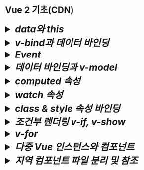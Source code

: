 # Vue 2 기초(CDN)

<details>
  <summary style="font-size:30px; font-weight:bold; font-style:italic;">
    data와 this
  </summary>
  
  Vue 인스턴스에서 data 속성에 정의된 State(상태)는 Vue 인스턴스의 프로퍼티로 등록된다.  
  this는 해당 Vue 인스턴스를 가리키며, 인스턴스의 모든 속성 및 메서드에 접근할 수 있다.  
  - Vue는 내부적으로 data 속성에 정의된 모든 상태를 Vue 인스턴스의 프로퍼티로 프로토타입 체인을 통해 연결한다.  
  Vue 인스턴스가 생성될 떄, data에 정의된 속성들을 Object.defineProperty 메소드로 getter와 setter을 설정하고,  
  이를 Vue 인스턴스의 프로퍼티로 바인딩한다.  
  - 즉 data 속성은 Vue 인스턴스의 직접적인 속성이 되며, this를 통해 접근할 수 있다.

  ```js
  new Vue ({
    data: {
      msg: 'Hello Vue!',
    },
    methods: {
      callMsg() {
        console.log(this.msg);
      }
    }
  })
  ```
  this.msg 는 Vue 인스턴스의 msg 속성에 접근하는 방식이다.  
  Vue는 msg를 this를 통해 접근할 수 있도록 Vue 인스턴스의 프로퍼티로 바인딩 해 둔다.  

  - 명확한 인스턴스 참조  
  javascript 객체 지향 모델에서 this는 객체의 맥락(context)를 나타낸다.  
  Vue 컴포넌트는 Vue 인스턴스의 상태, 메소드, 속성 등을 하나의 객체로 관리하므로, this를 통해 그 객체의 속성에 접근하는 것이 자연스럽다.  
  - Vue의 일관성  
  data, methods, computed, watch 등 모든 옵션들이 Vue 인스턴스의 프로퍼티로 바인딩되므로, this를 통해 접근하게 하여 일관된 API 설계를 제공한다.

  <br>

<details>
  <summary style="font-size:20px; font-weight: bold;">
    <code>Context(문맥, 맥락) 이란?</code>
  </summary>

  Javscript에서 Context란 함수나 메소드가 호출될 때 그 안에서 this가 어떤 객체를 가리키는지를 결정하는 개념이다.  
  this는 현재 실행중인 함수가 "어떤 객체에 속해 있는지", 또는 그 함수가 호출된 방식에 따라 달라진다.

  1. 전역 컨텍스트에서 this  
    전역 범우에서 this는 전역 객체를 가리킨다.  
    브라우저 환경에서는 window 객체가 전역 객체이다.
      ```js
      console.log(this) // 전역에서 실행, 브라우저에서는 'window' 객체 출력
      ```

  2. 객체 메소드에서의 this  
      객체 메소드에서 this는 그 메소드가 속한 객체를 가리킨다.
      ```js
      const person = {
        name: 'YooHyeok',
        greet() {
          console.log(this.name); // 'this'는 person 객체를 가리킨다.
        }
      }
      person.greet(); // "YooHyeok" 출력
      ```
      위 코드에서 this는 person 객체의 맥락을 가리키며, person 객체의 속성인 name에 접근한다.

  3. **함수에서의 this  
    함수 내에서 this는 호출 방법에 따라 달라진다.  
    기본적으로 함수는 전역 컨텍스트에서 호출되며, this는 전역 객체를 가리킨다.
      ```js
      function func() {
        console.log(this); //전역 객체를 가리킨다. (브라우저에서는 `window`)
      }
      func(); // 전역에서 호출, 전역 객체 출력
      ```
  4. call이나 apply로 맥락을 명시적으로 설정  
    call()이나 apply() 메소드를 사용하면 함수를 호출할 때 this를 특정 객체로 지정할 수 있다.  
      ```js
      function greet() {
        console.log(this.name)
      }
      const person = {
        name: 'Bob'
      };

      greet.call(person) // `this`를 `person` 객체로 설정, "BOb" 출력
      ```
      초기 선언시점에서 greet 함수는 전역에 정의되어 있지만, call()을 사용해 this를 person 객체로 지정하였다.  
      따라서 greet 함수 내에서 this.name은 person을 참조하게 된다.  
  5. 생성자 함수에서의 this  
    생성자 함수에서는 this가 새로 생성된 객체를 기리킨다.  
      ```js
      function Person(name) {
        this.name = name;
      }

      const alice = new Person('Alice');
      console.log(alice.name); // "Alice" 출력
      ```
      this는 Person을 가리킨다.
</details>

  ## 템플릿에서 this를 생략하는 이유
  Vue 템플릿에서 this를 생략할 수 있는 이유는 Vue의 템플릿 컴파일러가 이를 자동으로 처리하기 떄문이다.  
  - Vue 템플릿은 렌더링 단계에서 Javascript 함수로 컴파일 된다.  
  이 함수가 생성될 때, Vue는 data, methods, computed 등 인스턴스의 모든 속성을 템플릿의 렌더링 컨텍스트로 포함시킨다.  
  - 컴파일 된 템플릿 내부에서 모든 속성은 자동으로 Vue 인스턴스에서 바인딩된 상태를 참조하도록 변환되기 때문에, 템플릿에서는 this를 명시적으로 사용할 필요가 없다.  
  Vue는 자동으로 각 속성이 this(Vue 인스턴스)를 가리키도록 설정해 준다.

  ```vue
  <template>
    <div>{{ msg }}</div>
  </template>
  ```

  msg는 사실상 this.msg를 가리키지만, 템플릿에서는 이를 생략할 수 있다.

  - 가독성  
  템플릿에서 this를 생략함으로써 코드가 더 간결하고 직관적이게 된다.  
  템플릿은 주로 UI 요소를 표현하기 위한 것이므로, this를 반복하는 것은 불필요한 중복으로 간주될 수 있습니다.
  - 자동 컴파일  
  Vue는 템플릿을 Javascript로 컴파일 할 때, 내부적으로 this를 자동으로 ㅊ마조하게 설정하므로, 개발자가 직접 this를 추가할 필요가 없다.  
  이로 인해 템플릿에서의 코드가 더 깔끔해 진다.

  ### 내부적으로 변환된 렌더 함수 예시
  Vue 템플릿은 내부적으로 아래와 같은 렌더 함수로 변환된다.
  ```js
  render(h) {
    return h('div', this.msg);
  }
  ```
  템플릿에서 {{ msg }} 라고 작성하면, Vue는 컴파일 단계에서 자동으로 this.msg로 변환하여 렌더링 하는 함수로 변환한다.

  #### 정리
  - this로 접근하는 원리  
  Vue 인스턴스가 생성될 때 data 속성은 인스턴스의 프로퍼티로 등록되며, this를 통해 인스턴스의 상태에 접근할 수 있게 된다.
  - 템플릿에서 this 생략  
  Vue 템플릿 컴파일러가 자동으로 this를 처리하기 때문에 템플릿에서 this를 명시하지 않아도 Vue 인스턴스의 속성에 접근할 수 있다.  
  이는 가독성을 높이고 코드를 간결하게 만들기 위한 설계이다.
</details>
<details>
  <summary style="font-size:30px; font-weight:bold; font-style:italic;">
    v-bind과 데이터 바인딩
  </summary>

  Dom element 속성에 값을 바인딩 시켜준다.  
  `v-bind:속성=값` 혹은 축약형인 `:속성=값` 형태로 사용한다.  

  a 태그로 예시 코드를 작성한다.  
  ```html
  <body>
    <div id="app">
      <a v-bind:href="link"> {{ title }} </a>
      <a :href="link"> {{ title }} </a> <!-- 축약형 -->
    </div>
    <script>
      new Vue({
        el: '#app',
        data:{
          title: '유혁스쿨 티스토리 블로그',
          link: 'https://u-it.tistory.com',        
        },
      })
    </script>
  </body>
  ```
  <a href="https://u-it.tistory.com" >유혁스쿨 티스토리 블로그</a>

  ## Method 바인딩
  return 형태의 메소드 바인딩도 가능하다.
  ```html
  <body>
    <div id="app">
      <a :href="getYooHyeokSchoolLink('u-it')"> {{ title }} </a> <!-- 축약형 -->
    </div>
    <script>
      new Vue({
        el: '#app',
        data:{
          value: '유혁스쿨 티스토리 블로그',
          linkPrefix: 'https://',        
          linkSuffix: '.tistory.com',        
        },
        methods: {
            getYooHyeokSchoolLink(key) {
              return this.linkPrefix + key + this.linkSuffix;
            }
          }
      })
    </script>
  </body>
  ```

  ## Object 바인딩 (Attributes, Props)

  v-bind를 통해 Attribute 혹은 Props에 Object 형태로 바인딩이 가능하다.  
  *단, 축약형은 적용되지 않는다. (콘솔 Error 발생)*

  - ### Attributes
    ```html
    <!-- 생략 -->
    <body>
      <div id="app">
        <input v-bind="inputAttr">
      </div>
      <script>
        new Vue({
          el: '#app',
          data: {
            inputAttr: {
              type: 'number',
              value: '33',
            }
          },
        })
      </script>
    </body>
    ```

    브라우저 출력 결과 : `<input type="number" value="33">`

    이는 리액트에서도 spread attributes 문법을 통해 동일하게 적용된다.
    ```jsx
    import { useState } from 'react';

    function app() {
      const [inputAttr, setInputAttr] = useState({ type: 'number', value: '33' }) 
      return (
        <input {...inputAttr}>
      )
    }
    ```

  - ### Props
    Object 바인딩의 경우 커스텀 컴포넌트에 Props로 넘길수도 있다.  
    특징은, 부모 컴포넌트에서 v-bind 적용시 속성명을 입력하지 않을 경우 해당 Object의 각 property가  
    개별적으로 props로 넘어간다.

    ```html
    <body>
      <div id="app">
        <ExComponent v-bind="propsInputAttrProps">
      </div>
      <script>
        new Vue({
          el: '#app',
          data:{
            propsInputAttrProps: {
              type: 'number',
              value: '33',
            }
          },
        })
      </script>
    </body>
    ```

    ```js
    const html = String.raw; // 템플릿 구문강조 - Vue VSCode Snippets 플러그인 설치 후 사용

    Vue.component('ex-component', {
      template: html`
        <input v-bind:type="type" bind:value="value">{{ message }}</input>
      `,
      name: "ExComponent"
      props: {
        type: String,
        value: Number
      },
    });
    ```
    
    
    *주의할 점은 속성명과 props변수명이 일치한다고 하더라도 v-bind로 적용할때 속성명을 꼭 입력해줘야 한다.*  

    이는 리액트에서도 spread attributes 문법을 통해 동일하게 적용된다.
    ```jsx
    import { useState } from 'react';

    function app() {
      const [propsInputAttrProps, setPropsInputAttrProps] = useState({ type: 'number', value: '33' }) 
      return (
        <ExComponent {...propsInputAttrProps}>
      )
    }
    ```
    ```jsx
    function ExComponent({type, value}) {
      return (
        <input type={type} value={value}>
      )
    }
    ```
</details>


<details>
  <summary style="font-size:30px; font-weight:bold; font-style:italic;">
    Event

  </summary>

  `v-on:이벤트="메소드"` 혹은 `@이벤트="메소드` 와 같은 형태로 이벤트에 메소드를 바인딩 시켜 호출한다.


  주의할 점으로는 템플릿에서는 전역객체에 접근할 수 없다.
  예를들어 `window.alert()`, `window.confirm`, `console.log` 등이 있다.
  Vue의 템플릿 컴파일 과정에서 템플릿 내의 모든 표현식이 컴포넌트 인스턴스의 컨텍스트 내에서 평가된다.  
  (react와는 다르게 익명함수를 먼저 선언하고도, 전역객체에 접근할 수 없다.)  
  따라서, methods에 함수를 정의한 뒤 해당 함수를 통해 호출하도록 코드를 작성해야 한다.  

  ```html
  <body>
    <div id="app">
      <button type="alert">Alert!</button>
    </div>
    <script>
      new Vue({
        el: '#app',
        methods: {
          alert(msg) {
            alert(msg);
          },
        },
      })
    </script>
  </body>
  ```
</details>

<details>
  <summary style="font-size:30px; font-weight:bold; font-style:italic;">
    데이터 바인딩과 v-model
  </summary>
  
  # 단방향
  JavaScript → HTML 한 방향으로만 데이터를 동기화 하는 것을 의미한다.  
  value와 event를 함께 바인딩한다.  
  keyup 혹은 change 등의 이벤트 함수를 통해 target value에 접근하여 value에 바인딩한 변수를 초기화한다.  
  ```html
  <body>
    <div id="app">
      <input type="text" :value="onewWayBinding" v-on:keyup="updateText"> <br>
      {{ onewWayBinding }} <br>
    </div>
    <script>
      new Vue({
        el: '#app',
        data: {
          onewWayBinding: 'text',
        },
        methods: {
          updateText(e) {
            this.onewWayBinding = e.target.value
          },
        },
      })
    </script>
  </body>
  ```
  
  # 양방향
  JavaScript ↔ HTML 양쪽 방향으로 데이터를 동기화 하는 것을 의미한다.  
  JavaScript ↔ HTML 사이 ViewModel을 통해 하나로 묶여 바인딩 됨으로써, 둘 중 하나만 변경되어도 함께 변경된다.  
  단방향 에서 event와 같은 js 코드가 필요없이 ViewModel로 사용될 state 변수 하나만 사용한다.
  v-model 속성을 사용한다.  
  `v-model=state변수명`
  ```html
  <body>
    <div id="app">
      <input type="text" v-model="twowWayBinding"> <br>
      {{ twowWayBinding }} <br>
    </div>
    <script>
      new Vue({
        el: '#app',
        data: {
          twowWayBinding: 'text',
        },
      })
    </script>
  </body>
  ```
</details>
<details>
  <summary style="font-size:30px; font-weight:bold; font-style:italic;">
    computed 속성
  </summary>

  ```html
  <div>
    {{ number+1 }}
  </div>
  ```
  템플릿 내에 표현식을 넣으면 편리하다.  
  ```html
  <div>
    {{ message.split("").reverse().join('') }}
  </div>
  ```
  그러나 위와 같이 너무 많은 연산을 템플릿 내에서 하게 된다면 코드가 비대해지고 유지보수 하기 어려움이 있다.
  이때 computed 속성을 사용한다.  

  - computed 예제  
    computed 속성에 함수를 선언하고, state에 접근하여 데이터를 가공한 뒤 가공한 데이터를 반환한다.  
    이때, 함수명은 template에서 변수명으로 사용할 수 있게 된다.
    **주의할 점은 computed속성에 선언한 함수는 함수로서 호출할 수 없고 변수로써 사용한다.**
    ```html
    <body>
      <div id="app">
        {{ convertMsg }}
      </div>
      <script>
        new Vue({
          el: '#app',
          data: {
            computedMsg: 'Hello',
          },
          computed: {
            convertMsg() {
              return this.computedMsg.split("").reverse().join('')
            },
          },
        })
      </script>
    </body>
    ```
    Vue 인스턴스가 처음 생성될 때, mount 전 data속성이 정의된 computed속성이 정의된다. 또한, state의 변경을 감지한다. (state값이 변경되면 작동됨.)

    커스텀으로 getter와 setter를 제공하지만, 예제에서는 이를 하나의 메소드로 적용하였다.
    ```js
    export default {
      computed: {
        convertMsg: {
          get() {
            console.log("get")
            return this.computedMsg
          },
          set(value) {
            console.log("set : ", value)
            this.computedMsg = value.split("").reverse().join('')
          },
        }
      },
      methods: {
        convertMsgF(newValue) {
          return this.convertMsg = newValue
        },
      }
    }
    ```
    computed의 convertMsg의 변경이 감지되면 convertMsg의 convertMsg를 value로 받아온 뒤 state에 초기화 한다.
    즉, 특정 블록 내에서 computed속성에 정의한 변수(property)를 초기화 하는 로직이 작동 해야만 커스텀 set get 방식을 적용할 수 있게 된다.

    또한 computed를 통해 한번 계산된 데이터는 캐싱이라는 기능으로 가져다가 사용할 수 있으며,
    이로 인해 반복적인 함수 호출과 계산을 줄여준다

    ```html
    <body>
      <div id="app">
        {{ convertMsg() }}
        {{ convertMsg() }}
        {{ convertMsg() }}
        {{ convertMsg() }}
      </div>
      <script>
        new Vue({
          el: '#app',
          data: {
            computedMsg: 'Hello',
          },
          methods: {
            convertMsg() {
              return this.computedMsg.split("").reverse().join('')
            },
          },
        })
      </script>
    </body>
    ```
    위와 같이 메소드를 여러번 호출한다면, 호출할 때 마다 반환한다.

    ```html
    <body>
      <div id="app">
        {{ convertMsg }}
        {{ convertMsg }}
        {{ convertMsg }}
        {{ convertMsg }}
      </div>
      <script>
        new Vue({
          el: '#app',
          data: {
            computedMsg: 'Hello',
          },
          computed: {
            convertMsg() {
              return this.computedMsg.split("").reverse().join('')
            },
          },
        })
      </script>
    </body>
    ```
    그러나 computed는 접근한 data 변수가 변경되지 않는 이상 한번 연산된 결과값이 캐싱되어 출력된다.

</details>
<details>
  <summary style="font-size:30px; font-weight:bold; font-style:italic;">
    watch 속성
  </summary>

  관찰할 state를 등록한 뒤, 등록 된 state 상태가 변경되면 동작한다.  
  ```html
  <body>
    <div id="app">
      {{ convertMsg }} <br> <!-- 우로헬 -->
      oldVal : {{ oldVal}} <br> <!-- Hello -->
      newVal : {{ newVal}} <!-- 헬로우 -->
    </div>
    <script>
    new Vue({
      el: '#app',
      data: {
        newVal: '',
        oldVal: '',
        computedMsg: 'Hello'
      },
      watch: {
        computedMsg(newVal, oldVal) { // computed의 converMsg을 통해 수정함.
          this.newVal = newVal
          this.oldVal = oldVal
        }
      },
      computed: {
        convertMsg(e) {
          this.computedMsg = "헬로우" // 여기서 watch 대상을 수정함.
          return this.computedMsg.split("").reverse().join('')
        },
      },
    })
    </script>
  </body>
  ```

</details>
<details>
  <summary style="font-size:30px; font-weight:bold; font-style:italic;">
    class & style 속성 바인딩
  </summary>

  Object, Array 형태로 바인딩이 가능하며, 여러 형태의 조건부 바인딩을 지원한다. 
  
  # class 속성

  - #### Array 
    기본 형태는 여러개의 클래스를 배열 요소로 나열할 수 있다.  
    컴포넌트 내에서 따로 state로 관리할 수 있다는 장점이 있다.
    ```html
    <style>
      .red {color: red;}
      .font-bold {font-weight: bold;}
    </style>
    <body>
      <div id="app">
        <div 
          :class="['red', 'font-bold']"
        >
          Hello
        </div>
      </div>
      <script>
        new Vue({
          el: '#app',          
        })
      </script>
    </body>
    ```
    ```html
    <style>
      .red {color: red;}
      .font-bold {font-weight: bold;}
    </style>
    <body>
      <div id="app">
        <div 
          :class="clazz"
        >
          Hello
        </div>
      </div>
      <script>
        new Vue({
          el: '#app',
          data : {
            clazz: ['red', 'font-bold']
          }          
        })
      </script>
    </body>
    ```


  ## 조건부 바인딩

    - #### Object 
      ```html
      <style>
        .red {color: red;}
        .font-bold {font-weight: bold;}
      </style>
      <body>
        <div id="app">
          <div :class="{ red: isRed,
            'font-bold': isBold
          }">
            Hello
          </div>
        </div>
        <script>
          new Vue({
            el: '#app',
            data: {
              isRed: false,
              isBold: false,
            },
          })
        </script>
      </body>
      ```

  - #### Array 
    배열의 경우 3항 연산자 형태로 조건부 바인딩을 한다.
    ```html
    <style>
      .red {color: red;}
      .font-bold {font-weight: bold;}
    </style>
    <body>
      <div id="app">
        <div 
          :class="[ 
            isRed ? 'red' : '',
            isBold ? 'font-bold': ''
          ]"
          :class="[ 
            isRed && 'red',
            isBold && 'font-bold'
          ]"
        >
          Hello
        </div>
      </div>
      <script>
        new Vue({
          el: '#app',
          data: {
            isRed: false,
            isBold: false,
          },
        })
      </script>
    </body>
    ```

    && 혹은 || 연산을 통해 조건부 바인딩도 가능하다.
    ```html
    <style>
      .red {color: red;}
      .font-bold {font-weight: bold;}
    </style>
    <body>
      <div id="app">
        <div 
          :class="[ 
            isRed && 'red',
            !isBold || 'font-bold' /* !isBold가 거짓이면 적용 (isBold가 true)*/
          ]"
        >
          Hello
        </div>
      </div>
      <script>
        new Vue({
          el: '#app',
          data: {
            isRed: false,
            isBold: false,
          },
        })
      </script>
    </body>
    ```
    배열의 특징을 잘 활용한다면 Object 형태를 담을 수도 있다.
    ```html
    <style>
      .red {color: red;}
      .font-bold {font-weight: bold;}
      .back {background-color: blue;}
    </style>
    <body>
      <div id="app">
        <div 
          :class="[ 
            {back: isBack},
            isRed && 'red',
            !isBold || 'font-bold'
          ]"
        >
          Hello
        </div>
      </div>
      <script>
        new Vue({
          el: '#app',
          data: {
            isBack: true,
            isRed: false,
            isBold: false,
          },
        })
      </script>
    </body>
    ```
  # style 속성
  state로 관리가 가능하다.
  이때 주의할점은 `-` 하이픈이 들어간 style 속성의 경우 js 객체의 키 문법상 하이픈을 포함할 수 없으므로 카멜 표기법을 쓰거나, 'xxx-yyy' 형태와 같이 따옴표 등으로 묶어야 적용이 가능하다.  
  카멜 표기법은 react에서도 동일하게 적용하는것이 바로 위 이유이다.
  ```html
  <body>
      <div id="app">
        <div 
          :style="{
            color: color
            fontSize: `${fontSize} px` 
          }"
        >
          Hello
        </div>
      </div>
      <script>
        new Vue({
          el: '#app',
          data: {
            color: 'red',
            fontSize: 30
          },
        })
      </script>
    </body>
  ```
  위와같이 적용하면 인터렉티브한 UI 효과를 부여할 수 있다.  

  또한 객체 형태로도 관리할 수 있다.
  ```html
  <body>
      <div id="app">
        <div 
          :style="style"
        >
          Hello
        </div>
      </div>
      <script>
        new Vue({
          el: '#app',
          data: {
            style: {
              color: 'red',
              fontSize: '30px'
            },
          },
        })
      </script>
    </body>
  ```
</details>
<details>
  <summary style="font-size:30px; font-weight:bold; font-style:italic;">
    조건부 렌더링 v-if, v-show
  </summary>

  Vue2는 조건부 렌더링을 지원한다.  
  `v-if`와 `v-show` 속성을 사용한다.  
  v-if의 경우 컴포넌트 자체에 대한 렌더링을 결정하기 때문에, 렌더링 당시 혹은 값이 자주 변경되지 않는 경우에 사용을 권장하며,  
  v-show의 경우 기본 style="display:none" 속성을 제어하므로, 초기 렌더링시점에 무조건 렌더링되며, 값이 자주 변경되는 경우 사용을 권장한다.

  - #### v-if ~ v-else 구문
    ```html
    <body>
      <div id="app">
        <div v-if="show">YES</div>
        <div v-else>NO</div>
        <button @click="toggle">Toggle</button>
      </div>
      <script>
        new Vue({
          el: '#app',
          data: {
            show: true,
          },
          methods: {
            toggle() {
              this.show = !this.show;
            },
          }
        })
      </script>
    </body>
    ```
  - #### v-if ~ v-else-if ~ v-else 구문
    ```html
    <body>
      <div id="app">
        <template v-if="number === 1">
          <div>1</div>
          <div>2</div>
          <div>3</div>
        </template>
        <div v-else-if="number === 2">ELSEIF</div>
        <div v-else>ELSE</div>
        <button @click="increase">Increase</button>
      </div>
      <script>
        new Vue({
          el: '#app',
          data: {
            number: 1,
          },
          methods: {
            increase() {
              this.number ++;
            },
          }
        })
      </script>
    </body>
    ```

    <details>
      <summary style="font-size:30px; font-weight:bold; font-style:italic;">
        template 태그
      </summary>

      렌더링 되지 않는 컨테이너 요소로, HTML 구조를 그룹화하는데 사용되며, 직접적으로 DOM에 나타나지 않는다.  
      스타일이나 클래스 속성은 적용되지 않으며, 디렉티브(v-if, v-show, v-for등) 속성만 지원된다.
    </details>


  - #### v-show 구문
    ```html
    <body>
      <div id="app">
        <div v-show="show">YES</div>
        <div v-show="!show">NO</div>
        <button @click="toggle">Toggle</button>
        <template v-show="number === 1">
          <div>1</div>
          <div>2</div>
          <div>3</div>
        </template>
        <div v-show="number === 2">number = 2</div>
        <div v-show="number === 3">number = 3</div>
        <button @click="increase">Increase</button>
      </div>
      <script>
        new Vue({
          el: '#app',
          data: {
            show: true,
          },
          methods: {
            toggle() {
              this.show = !this.show;
            },
            increase() {
              this.number ++;
            },
          }
        })
      </script>
    </body>
    ```

</details>
<details>
  <summary style="font-size:30px; font-weight:bold; font-style:italic;">
    v-for
  </summary>

  # 배열
  `v-for="(요소,인덱스) in 배열"` 형태로 사용한다.  
  이때 필수적으로 key 속성과 같이 사용해야 한다.  
  key에는 primary한 고유값이 들어가야 한다.  
  만약 배열의 값이 삭제 혹은 추가되지 않고 단순히 출력만 한다면 index를 사용해도 되지만,
  배열 요소 중 하나가 삭제가 된다면 index를 재생성 해야 하기 때문에 성능/버그 이슈가 있기 때문이다. (리액트도 마찬가지)  

  - #### 배열 요소 기본 바인딩  
    ```html
    <body>
      <div id="app">
        <div>
          {{people[0].name}} {{people[0].age}}
        </div>
        <div>
          {{people[1].name}} {{people[1].age}}
        </div>
        <div>
          {{people[2].name}} {{people[2].age}}
        </div>
      </div>
      <script>
        new Vue({
          el: '#app',
          data: {
            people: [
              { id: 1, name: 'a', age: 20 },
              { id: 2, name: 'b', age: 21 },
              { id: 3, name: 'c', age: 22 },
            ],
          },
        })
      </script>
    </body>
    ```
  - #### 배열 요소 v-for 바인딩 (index)  
    ```html
    <body>
      <div id="app">
        <div v-for="(_, index) in people" :key="_.id">
          {{people[index].name}} {{people[index].age}}
        </div>
      </div>
      <script>
        new Vue({
          el: '#app',
          data: {
            people: [
              { id: 1, name: 'a', age: 20 },
              { id: 2, name: 'b', age: 21 },
              { id: 3, name: 'c', age: 22 },
            ],
          },
        })
      </script>
    </body>
    ```

  - #### 배열 요소 v-for 바인딩 (index)  
    ```html
    <body>
      <div id="app">
        <div v-for="(_, index) in people" :key="_.id">
          {{people[index].name}} {{people[index].age}}
        </div>
      </div>
      <script>
        new Vue({
          el: '#app',
          data: {
            people: [
              { id: 1, name: 'a', age: 20 },
              { id: 2, name: 'b', age: 21 },
              { id: 3, name: 'c', age: 22 },
            ],
          },
        })
      </script>
    </body>
    ```

  # 객체
  객체 또한 각 property의 키, 값에 순차적으로 접근이 가능하다.  
  `v-for="(키,값,인덱스) in 객체"` 형태로 사용한다.  
  - #### 객체 요소 v-for 바인딩 (index)  
    ```html
    <body>
      <div id="app">
        <table border>
          <thead>
            <tr>
              <td v-for="(value, key, index) in people[0]" :key="index">{{key}}</td>
            </tr>
          </thead>
          <tbody v-for="(object, index) in people" :key="object.id">
            <tr>
              <td v-for="(value, key, index) in object" :key="index">{{value}}</td>
            </tr>
          </tbody>
        </table>
      </div>
      <script>
        new Vue({
          el: '#app',
          data: {
            people: [
              { id: 1, name: 'a', age: 20 },
              { id: 2, name: 'b', age: 21 },
              { id: 3, name: 'c', age: 22 },
            ],
          },
        })
      </script>
    </body>
    ```

</details>
<details>
  <summary style="font-size:30px; font-weight:bold; font-style:italic;">
    다중 Vue 인스턴스와 컴포넌트
  </summary>

- ## 다중 Vue 인스턴스

  Vue 인스턴스를 다중으로 구성할 수도 있다.  
  
  실무에서는 거의 사용하지 않는다.  
  
  Vue 혹은 React는 흔히 SPA 기반으로 알고있다.  
  만약 다중 인스턴스로 구현한다면, SPA + SPA 개념으로 단순히 접근했을 때 MPA 아키텍처로 정의를 내릴수 있다고 생각한다.  
  (이때의 MPA는 전통적인 웹 페이지 접근방식과는 차이가 있음.)  

  만약 웹 서비스가 있고, 그 안에 채팅 서비스가 존재한다면, 채팅을 하나의 솔루션 단위로 도메인을 분리할 수 있을 것이다.  
  채팅이 단순 개발적인 측면에서는 하나의 컴포넌트 정도로 생각할 수 있겠으나, 서비스적인 측면에서는 하나의 솔루션 도메인이 될 수 있다고 생각한다.  

  따라서, 유지보수적 측면에서 해당 서비스를 인스턴스로 분리하여 개발,관리 하는 것을 예로 들 수 있을것 같다.  
  (지극히 주관적인 생각)  

  - #### 예제 코드
  ```html
  <body>
    <div id="app1">
      {{ name }}
      {{ age }}
      <button @click="changeName">Click</button>
    </div>
    <div id="app2">
      {{ name }}
      {{ age }}
      <button @click="changeName">Click</button>
    </div>
    <script>
      const app1 = new Vue({
        el: '#app1',
        data: {
          name: 'yooHyeok1',
          age: '33'
        },
        methods: {
          changeName() {
            this.name = 'yooHyeok1 updated'
            app2.age = 'Thirty-Three'
          }
        }
      })
      const app2 = new Vue({
        el: '#app2',
        data: {
          name: 'yooHyeok2',
          age: '33'
        },
        methods: {
          changeName() {
            this.name = 'yooHyeok2 updated'
            app1.age = '서른셋'
          }
        }
      })
    </script>
  </body>
  ```

- ## 다중 Vue 인스턴스와 컴포넌트
  다중 Vue 인스턴스에서 컴포넌트를 사용할때도, 일반적인 컴포넌트의 특성과 같이
  중복으로 동일한 내용이 자주 사용될 때 해당 영역을 컴포넌트로 추출하여
  공통적으로 편리하게 사용할 수 있다는 장점이 있다.

  컴포넌트는 일반적으로 전역 컴포넌트와 지역 컴포넌트로 나뉜다.
  전역 컴포넌트의 경우 선언해서 사용하지 않더라도 빌드시 코드가 포함된다.
  따라서 지역 컴포넌트로 사용해야 한다.

  다중 Vue 인스턴스에서 인스턴스간의 데이터 공유와는 다르게
  컴포넌트간의 데이터 공유는 지역 컴포넌트든 전역 컴포넌트든 값이 공유되지 않는다.
  이때는 전역 객체(Vuex 등)를 통해 값을 공유해야만 한다.  
  (컴포넌트로 작성할때 주의할 사항은 data 속성 정의시 반환형 함수 형태로 작성해야 한다.)  
  
  - 전역 컴포넌트
    `Vue.component('컴포넌트-이름', {template: `<태그>`, 속성(훅)})` 형태로 작성한다.

    ```html
    <body>
      <div id="app1">
        <h3>Vue 인스턴스</h3>
        {{ name }}
        {{ age }}
        <button @click="changeName">Click</button>
        <h3>전역 컴포넌트</h3>
        <hyeok-button></hyeok-button>
      </div>
      <div id="app2">
        <h3>Vue 인스턴스</h3>
        {{ name }}
        {{ age }}
        <button @click="changeName">Click</button>
        <h3>전역 컴포넌트</h3>
        <hyeok-button></hyeok-button>
      </div>
      <script>
        /* 전역 컴포넌트 */
        Vue.component('hyeok-button', {
          template: `
            <div>
            {{ name }}
            {{ age }}
            <button @click="changeName">Click</button>
            </div>
          `,
          data() {
            return {
              name: 'yooHyeok1',
              age: '33'
            }
          },
          methods: {
            changeName() {
              this.name = 'yooHyeok1 updated'
              this.age = 'Thirty-Three'
            }
          }
        })

        /* 다중 Vue 인스턴스 --- start */
        const app1 = new Vue({
          el: '#app1',
          data: {
            name: 'yooHyeok1',
            age: '33'
          },
          methods: {
            changeName() {
              this.name = 'yooHyeok1 updated'
              app2.age = 'Thirty-Three'
            }
          }
        })
        const app2 = new Vue({
          el: '#app2',
          data: {
            name: 'yooHyeok2',
            age: '33'
          },
          methods: {
            changeName() {
              this.name = 'yooHyeok2 updated'
              app1.age = '서른셋'
            }
          }
        })
      /* 다중 Vue 인스턴스 --- end */
      </script>
    </body>
    ```
    버튼을 아무리 클릭해도 각 소속 인스턴스에 독립적으로 적용되기 때문에 값이 서로 공유되지 않는다.  

  - 지역 컴포넌트
    `const 변수 = {template: `<태그>`, 속성(훅)})` 형태로 작성한다.  
    지역 컴포넌트의 경우 전역 컴포넌트와 다르게 뷰 인스턴스나 상위 컴포넌트에서 사용할 때 components 속성을 통해 컴포넌트를 참조해야한다.  
    `components: { 지역컴포넌트변수 }`
    ```html
    <body>
      <div id="app1">
        <h3>Vue 인스턴스</h3>
        {{ name }}
        {{ age }}
        <button @click="changeName">Click</button>
        <h3>지역 컴포넌트</h3>
        <hyeok-button1></hyeok-button1>
      </div>
      <div id="app2">
        <h3>Vue 인스턴스</h3>
        {{ name }}
        {{ age }}
        <button @click="changeName">Click</button>
        <h3>지역 컴포넌트</h3>
        <hyeok-button2></hyeok-button2>
      </div>
      <script>
        /* 지역 컴포넌트 */
        const HyeokButton1 = {
          template: `
            <div>
            {{ name }}
            {{ age }}
            <button @click="changeName">Click</button>
            </div>
          `,
          data() {
            return {
              name: 'yooHyeok1',
              age: '33'
            }
          },
          methods: {
            changeName() {
              this.name = 'yooHyeok1 updated'
              this.age = 'Thirty-Three'
            }
          }
        }
        const HyeokButton2 = {
          template: `
            <div>
            {{ name }}
            {{ age }}
            <button @click="changeName">Click</button>
            </div>
          `,
          data() {
            return {
              name: 'yooHyeok1',
              age: '33'
            }
          },
          methods: {
            changeName() {
              this.name = 'yooHyeok1 updated'
              this.age = 'Thirty-Three'
            }
          }
        }

        /* 다중 Vue 인스턴스 --- start */
        const app1 = new Vue({
          el: '#app1',
          components: {
            HyeokButton1 // 지역 컴포넌트 등록
          },
          data: {
            name: 'yooHyeok1',
            age: '33'
          },
          methods: {
            changeName() {
              this.name = 'yooHyeok1 updated'
              app2.age = 'Thirty-Three'
            }
          }
        })
        const app2 = new Vue({
          el: '#app2',
          components: {
            HyeokButton2 // 지역 컴포넌트 등록
          },
          data: {
            name: 'yooHyeok2',
            age: '33'
          },
          methods: {
            changeName() {
              this.name = 'yooHyeok2 updated'
              app1.age = '서른셋'
            }
          }
        })
      /* 다중 Vue 인스턴스 --- end */
      </script>
    </body>
    ```
    버튼을 아무리 클릭해도 각 소속 인스턴스에 독립적으로 적용되기 때문에 값이 서로 공유되지 않는다.  

  - ## ref와 $refs
    만약 위와같은 상황에서 $refs를 사용하면 지역 컴포넌트간 값 접근은 가능하다!
    - ref & $refs 적용
    ```html
    <body>
      <div id="app1">
        <h3>지역 컴포넌트</h3>
        <hyeok-button1 ref="hyeok1"></hyeok-button1>
      </div>
      <div id="app2">
        <h3>지역 컴포넌트</h3>
        <hyeok-button2 ref="hyeok2"></hyeok-button2>
      </div>
      <script>
        /* 지역 컴포넌트 */
        const HyeokButton1 = {
          template: `
            <div>
            {{ name }}
            {{ age }}
            <button @click="changeName">Click</button>
            </div>
          `,
          data() {
            return {
              name: 'yooHyeok1',
              age: '33'
            }
          },
          methods: {
            changeName() {
              this.name = 'yooHyeok1 updated'
              this.age = 'Thirty-Three'
              app2.$refs.hyeok2.age = "메롱"
            }
          }
        }
        const HyeokButton2 = {
          template: `
            <div>
            {{ name }}
            {{ age }}
            <button @click="changeName">Click</button>
            </div>
          `,
          data() {
            return {
              name: 'yooHyeok1',
              age: '33'
            }
          },
          methods: {
            changeName() {
              this.name = 'yooHyeok1 updated'
              this.age = 'Thirty-Three'
              app2.$refs.hyeok1.age = "메롱"
            }
          }
        }

        /* 다중 Vue 인스턴스 --- start */
        const app1 = new Vue({
          el: '#app1',
          components: {
            HyeokButton1 // 지역 컴포넌트 등록
          },
          methods: {
            changeName() {
              this.name = 'yooHyeok1 updated'
              app2.age = 'Thirty-Three'
            }
          }
        })
        const app2 = new Vue({
          el: '#app2',
          components: {
            HyeokButton2 // 지역 컴포넌트 등록
          },
          methods: {
            changeName() {
              this.name = 'yooHyeok2 updated'
              app1.age = '서른셋'
            }
          }
        })
      /* 다중 Vue 인스턴스 --- end */
      </script>
    </body>
    ```

</details>
<details>
  <summary style="font-size:30px; font-weight:bold; font-style:italic;">
    지역 컴포넌트 파일 분리 및 참조
  </summary>

  CDN에서도 지역 컴포넌트를 파일로 분리한 뒤 인스턴스나 부모 컴포넌트에서 참조가 가능하다!  
  
  - 지역컴포넌트.js
  ```js
  export default {
    template: `
        <div>
          지역 컴포넌트자나아!
        </div>
      `,
      data() {
        return {
        }
      },
      methods: {
      }
  }
  ```
  - 뷰인스턴스.js
  ```html
  <body>
    <div id="app1">
      <지역컴포넌트/>
    </div>
    <script>
      import 지역컴포넌트 from "./지역컴포넌트.js"

      new Vue({
        el: '#app1',
        components: {
          지역컴포넌트 // 지역 컴포넌트 등록
        },
      })
    </script>
  </body>
  ```
</details>

